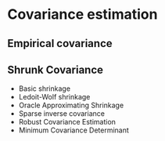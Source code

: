 # Covariance estimation

## Empirical covariance
## Shrunk Covariance
- Basic shrinkage
- Ledoit-Wolf shrinkage
- Oracle Approximating Shrinkage
- Sparse inverse covariance
- Robust Covariance Estimation
- Minimum Covariance Determinant
